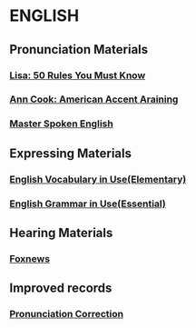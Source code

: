 # ENGLISH
## Pronunciation Materials

### [Lisa: 50 Rules You Must Know](./Speaking_English/50_Rules.md)

### [Ann Cook: American Accent Araining](./Speaking_English/AAT.md)

### [Master Spoken English](./Speaking_English/MSE.md)


## Expressing Materials

### [English Vocabulary in Use(Elementary)](./Expressing_English/VIU1.md)

### [English Grammar in Use(Essential)](./Expressing_English/GIU1.md)



## Hearing Materials

### [Foxnews](./Foxnews)


## Improved records

### [Pronunciation Correction](./Accent_Corrention/accentCorrection.md)

